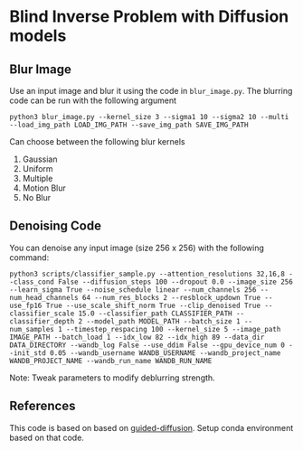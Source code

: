 # Blind Inverse Problem with Diffusion models

## Blur Image

Use an input image and blur it using the code in `blur_image.py`. The blurring code can be run with the following argument

`python3 blur_image.py --kernel_size 3 --sigma1 10 --sigma2 10 --multi --load_img_path LOAD_IMG_PATH --save_img_path SAVE_IMG_PATH`

Can choose between the following blur kernels
1. Gaussian
2. Uniform
3. Multiple
4. Motion Blur
5. No Blur

## Denoising Code
You can denoise any input image (size 256 x 256) with the following command:

`python3 scripts/classifier_sample.py --attention_resolutions 32,16,8 --class_cond False --diffusion_steps 100 --dropout 0.0 --image_size 256 --learn_sigma True --noise_schedule linear --num_channels 256 --num_head_channels 64 --num_res_blocks 2 --resblock_updown True --use_fp16 True --use_scale_shift_norm True --clip_denoised True --classifier_scale 15.0 --classifier_path CLASSIFIER_PATH --classifier_depth 2 --model_path MODEL_PATH --batch_size 1 --num_samples 1 --timestep_respacing 100 --kernel_size 5 --image_path IMAGE_PATH --batch_load 1 --idx_low 82 --idx_high 89 --data_dir DATA_DIRECTORY --wandb_log False --use_ddim False --gpu_device_num 0 --init_std 0.05 --wandb_username WANDB_USERNAME --wandb_project_name WANDB_PROJECT_NAME --wandb_run_name WANDB_RUN_NAME`

Note: Tweak parameters to modify deblurring strength.

## References

This code is based on based on [guided-diffusion](https://github.com/openai/guided-diffusion). Setup conda environment based on that code.